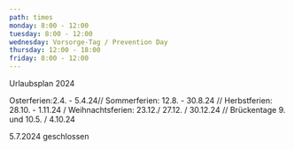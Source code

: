 ```yaml
---
path: times
monday: 8:00 - 12:00
tuesday: 8:00 - 12:00
wednesday: Vorsorge-Tag / Prevention Day
thursday: 12:00 - 18:00
friday: 8:00 - 12:00
---
```

Urlaubsplan 2024

 Osterferien:2.4. - 5.4.24// Sommerferien: 12.8. - 30.8.24 // Herbstferien: 28.10. - 1.11.24 / Weihnachtsferien: 23.12./ 27.12. / 30.12.24 // Brückentage 9. und 10.5. / 4.10.24

5﻿.7.2024 geschlossen